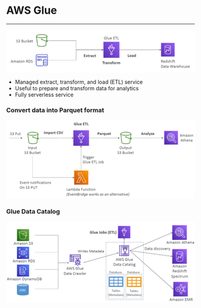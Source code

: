 # AWS Glue

---
![AWS Glue](../Image/AWS_Glue.png)
* Managed extract, transform, and load (ETL) service
* Useful to prepare and transform data for analytics
* Fully serverless service
### Convert data into Parquet format
![Glue Convert](../Image/Glue_convert.png)
### Glue Data Catalog
![Glue Data Catalog](../Image/Glue_catalog.png)
